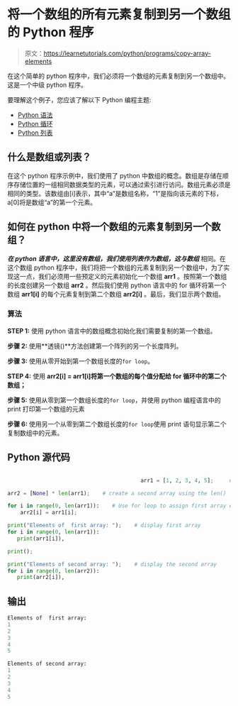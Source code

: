 # 将一个数组的所有元素复制到另一个数组的 Python 程序

> 原文：<https://learnetutorials.com/python/programs/copy-array-elements>

在这个简单的 python 程序中，我们必须将一个数组的元素复制到另一个数组中。这是一个中级 python 程序。

要理解这个例子，您应该了解以下 Python 编程主题:

*   [Python 语法](../../python/syntax-comments "Python Syntax")
*   [Python 循环](../../python/python-loop-tutorials "Loops in Python")
*   [Python 列表](../../python/python-lists "Python list")

## 什么是数组或列表？

在这个 python 程序示例中，我们使用了 python 中数组的概念。数组是存储在顺序存储位置的一组相同数据类型的元素，可以通过索引进行访问。数组元素必须是相同的类型。该数组由[i]表示，其中“a”是数组名称，“1”是指向该元素的下标，a[0]将是数组“a”的第一个元素。

## 如何在 python 中将一个数组的元素复制到另一个数组？

***在 python 语言中，这里没有数组，我们使用列表作为数组，这与数组*** 相同。在这个数组 python 程序中，我们将把一个数组的元素复制到另一个数组中，为了实现这一点，我们必须用一些预定义的元素初始化一个数组 **arr1** 。按照第一个数组的长度创建另一个数组 **arr2** 。然后我们使用 python 语言中的 for 循环将第一个数组 **arr1[i]** 的每个元素复制到第二个数组 **arr2[i]** 。最后，我们显示两个数组。

### 算法

**STEP 1:** 使用 python 语言中的数组概念初始化我们需要复制的第一个数组。

**步骤 2:** 使用**透镜()**方法创建第一个阵列的另一个长度阵列。

**步骤 3:** 使用从零开始到第一个数组长度的`for loop`。

**STEP 4:** 使用 **arr2[i] = arr1[i]将第一个数组的每个值分配给 for 循环中的第二个数组；**

**步骤 5:** 使用从零到第一个数组长度的`for loop`，并使用 python 编程语言中的 print 打印第一个数组的元素

**步骤 6:** 使用另一个从零到第二个数组长度的`for loop`使用 print 语句显示第二个复制数组中的元素。

## Python 源代码

```py

                                          arr1 = [1, 2, 3, 4, 5];     # define the first array with elements

arr2 = [None] * len(arr1);    # create a second array using the len()

for i in range(0, len(arr1)):    # Use for loop to assign first array elements to second array
    arr2[i] = arr1[i];     

print("Elements of  first array: ");    # display first array
for i in range(0, len(arr1)):    
   print(arr1[i]),    

print();    

print("Elements of second array: ");    # display the second array
for i in range(0, len(arr2)):    
   print(arr2[i]), 

```

## 输出

```py
Elements of  first array: 
1
2
3
4
5

Elements of second array: 
1
2
3
4
5
```